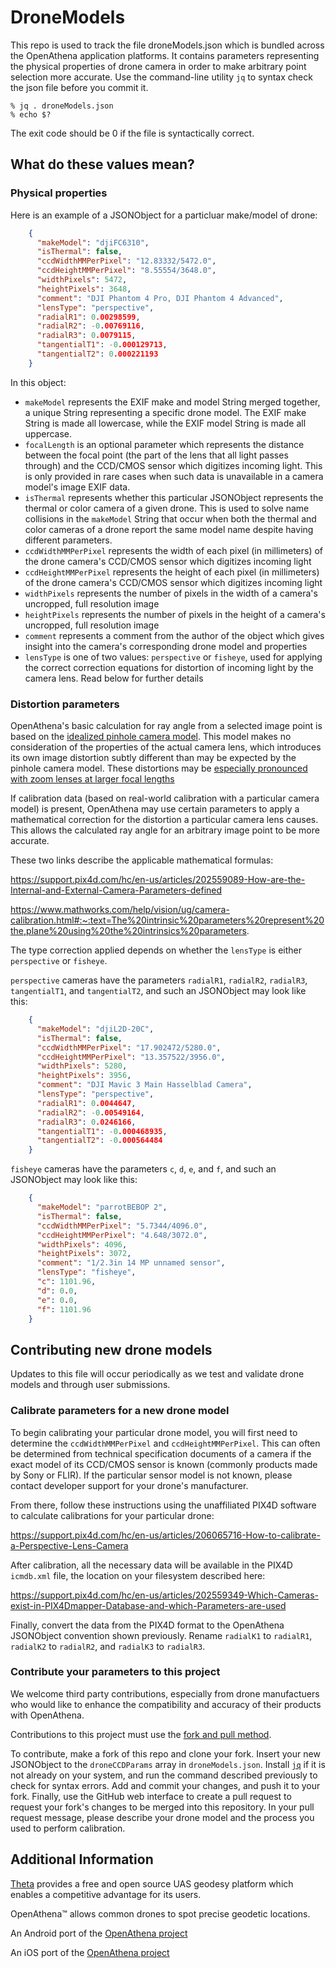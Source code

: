 # DroneModels

This repo is used to track the file droneModels.json which is bundled
across the OpenAthena application platforms.  It contains parameters
representing the physical properties of drone camera in order to make arbitrary point selection
more accurate.  Use the command-line utility `jq` to syntax check
the json file before you commit it.

```
% jq . droneModels.json
% echo $?
```

The exit code should be 0 if the file is syntactically correct.

## What do these values mean?

### Physical properties

Here is an example of a JSONObject for a particluar make/model of drone:
```JSON
    {
      "makeModel": "djiFC6310",
      "isThermal": false,
      "ccdWidthMMPerPixel": "12.83332/5472.0",
      "ccdHeightMMPerPixel": "8.55554/3648.0",
      "widthPixels": 5472,
      "heightPixels": 3648,
      "comment": "DJI Phantom 4 Pro, DJI Phantom 4 Advanced",
      "lensType": "perspective",
      "radialR1": 0.00298599,
      "radialR2": -0.00769116,
      "radialR3": 0.0079115,
      "tangentialT1": -0.000129713,
      "tangentialT2": 0.000221193
    }
```

In this object:
* `makeModel` represents the EXIF make and model String merged together, a unique String representing a specific drone model. The EXIF make String is made all lowercase, while the EXIF model String is made all uppercase.
* `focalLength` is an optional parameter which represents the distance between the focal point (the part of the lens that all light passes through) and the CCD/CMOS sensor which digitizes incoming light. This is only provided in rare cases when such data is unavailable in a camera model's image EXIF data.
* `isThermal` represents whether this particular JSONObject represents the thermal or color camera of a given drone. This is used to solve name collisions in the `makeModel` String that occur when both the thermal and color cameras of a drone report the same model name despite having different parameters.
* `ccdWidthMMPerPixel` represents the width of each pixel (in millimeters) of the drone camera's CCD/CMOS sensor which digitizes incoming light
* `ccdHeightMMPerPixel` represents the height of each pixel (in millimeters) of the drone camera's CCD/CMOS sensor which digitizes incoming light
* `widthPixels` represents the number of pixels in the width of a camera's uncropped, full resolution image
* `heightPixels` represents the number of pixels in the height of a camera's uncropped, full resolution image
* `comment` represents a comment from the author of the object which gives insight into the camera's corresponding drone model and properties
* `lensType` is one of two values: `perspective` or `fisheye`, used for applying the correct correction equations for distortion of incoming light by the camera lens. Read below for further details

### Distortion parameters

OpenAthena's basic calculation for ray angle from a selected image point is based on the [idealized pinhole camera model](https://towardsdatascience.com/camera-intrinsic-matrix-with-example-in-python-d79bf2478c12?gi=8bd7b436d2d3). This model makes no consideration of the properties of the actual camera lens, which introduces its own image distortion subtly different than may be expected by the pinhole camera model. These distortions may be [especially pronounced with zoom lenses at larger focal lengths](https://en.wikipedia.org/wiki/Distortion_(optics))

If calibration data (based on real-world calibration with a particular camera model) is present, OpenAthena may use certain parameters to apply a mathematical correction for the distortion a particular camera lens causes. This allows the calculated ray angle for an arbitrary image point to be more accurate.

These two links describe the applicable mathematical formulas:

https://support.pix4d.com/hc/en-us/articles/202559089-How-are-the-Internal-and-External-Camera-Parameters-defined

https://www.mathworks.com/help/vision/ug/camera-calibration.html#:~:text=The%20intrinsic%20parameters%20represent%20the,plane%20using%20the%20intrinsics%20parameters.

The type correction applied depends on whether the `lensType` is either `perspective` or `fisheye`.

`perspective` cameras have the parameters `radialR1`, `radialR2`, `radialR3`, `tangentialT1`, and `tangentialT2`, and such an JSONObject may look like this:
```JSON
    {
      "makeModel": "djiL2D-20C",
      "isThermal": false,
      "ccdWidthMMPerPixel": "17.902472/5280.0",
      "ccdHeightMMPerPixel": "13.357522/3956.0",
      "widthPixels": 5280,
      "heightPixels": 3956,
      "comment": "DJI Mavic 3 Main Hasselblad Camera",
      "lensType": "perspective",
      "radialR1": 0.0044647,
      "radialR2": -0.00549164,
      "radialR3": 0.0246166,
      "tangentialT1": -0.000468935,
      "tangentialT2": -0.000564484
    }

```

`fisheye` cameras have the parameters `c`, `d`, `e`, and `f`, and such an JSONObject may look like this:
```JSON
    {
      "makeModel": "parrotBEBOP 2",
      "isThermal": false,
      "ccdWidthMMPerPixel": "5.7344/4096.0",
      "ccdHeightMMPerPixel": "4.648/3072.0",
      "widthPixels": 4096,
      "heightPixels": 3072,
      "comment": "1/2.3in 14 MP unnamed sensor",
      "lensType": "fisheye",
      "c": 1101.96,
      "d": 0.0,
      "e": 0.0,
      "f": 1101.96
    }
```

## Contributing new drone models

Updates to this file will occur periodically as we test and validate
drone models and through user submissions.

### Calibrate parameters for a new drone model

To begin calibrating your particular drone model, you will first need to determine the `ccdWidthMMPerPixel` and `ccdHeightMMPerPixel`. This can often be determined from technical specification documents of a camera if the exact model of its CCD/CMOS sensor is known (commonly products made by Sony or FLIR). If the particular sensor model is not known, please contact developer support for your drone's manufacturer.

From there, follow these instructions using the unaffiliated PIX4D software to calculate calibrations for your particular drone:

https://support.pix4d.com/hc/en-us/articles/206065716-How-to-calibrate-a-Perspective-Lens-Camera

After calibration, all the necessary data will be available in the PIX4D `icmdb.xml` file, the location on your filesystem described here:

https://support.pix4d.com/hc/en-us/articles/202559349-Which-Cameras-exist-in-PIX4Dmapper-Database-and-which-Parameters-are-used

Finally, convert the data from the PIX4D format to the OpenAthena JSONObject convention shown previously. Rename `radialK1` to `radialR1`, `radialK2` to `radialR2`, and `radialK3` to `radialR3`.

### Contribute your parameters to this project

We welcome third party contributions, especially from drone manufactuers who would like to enhance the compatibility and accuracy of their products with OpenAthena.

Contributions to this project must use the [fork and pull method](https://reflectoring.io/github-fork-and-pull/).

To contribute, make a fork of this repo and clone your fork. Insert your new JSONObject to the `droneCCDParams` array in `droneModels.json`. Install [`jq`](https://jqlang.github.io/jq/) if it is not already on your system, and run the command described previously to check for syntax errors. Add and commit your changes, and push it to your fork. Finally, use the GitHub web interface to create a pull request to request your fork's changes to be merged into this repository. In your pull request message, please describe your drone model and the process you used to perform calibration.

## Additional Information

[Theta](https://theta.limited/) provides a free and open source UAS
geodesy platform which enables a competitive advantage for its users.

OpenAthena™ allows common drones to spot precise geodetic locations.

An Android port of the [OpenAthena project](http://OpenAthena.com)

An iOS port of the [OpenAthena project](http://OpenAthena.com)
